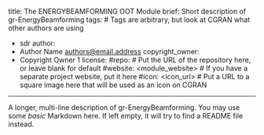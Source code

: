 title: The ENERGYBEAMFORMING OOT Module
brief: Short description of gr-EnergyBeamforming
tags: # Tags are arbitrary, but look at CGRAN what other authors are using
  - sdr
author:
  - Author Name <authors@email.address>
copyright_owner:
  - Copyright Owner 1
license:
#repo: # Put the URL of the repository here, or leave blank for default
#website: <module_website> # If you have a separate project website, put it here
#icon: <icon_url> # Put a URL to a square image here that will be used as an icon on CGRAN
---
A longer, multi-line description of gr-EnergyBeamforming.
You may use some *basic* Markdown here.
If left empty, it will try to find a README file instead.
